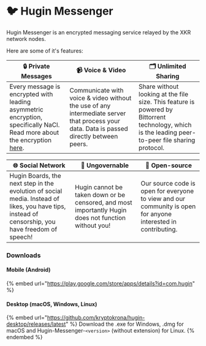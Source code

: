 # 🐦 Hugin Messenger

Hugin Messenger is an encrypted messaging service relayed by the XKR network nodes.&#x20;

Here are some of it's features:

| 🔒 Private Messages                                                                                                                               | 📹 Voice & Video                                                                                                                          | 🗂 Unlimited Sharing                                                                                                                                |
| ------------------------------------------------------------------------------------------------------------------------------------------------ | ---------------------------------------------------------------------------------------------------------------------------------------- | -------------------------------------------------------------------------------------------------------------------------------------------------- |
| Every message is encrypted with leading asymmetric encryption, specifically NaCl. Read more about the encryption [here](https://nacl.cr.yp.to/). | Communicate with voice & video without the use of any intermediate server that process your data. Data is passed directly between peers. | Share without looking at the file size. This feature is powered by Bittorrent technology, which is the leading peer-to-peer file sharing protocol. |

| 🌐 Social Network                                                                                                                                  | 📡 Ungovernable                                                                                       | 🥰 Open-source                                                                                                 |
| ------------------------------------------------------------------------------------------------------------------------------------------------- | ---------------------------------------------------------------------------------------------------- | ------------------------------------------------------------------------------------------------------------- |
| Hugin Boards, the next step in the evolution of social media. Instead of likes, you have tips, instead of censorship, you have freedom of speech! | Hugin cannot be taken down or be censored, and most importantly Hugin does not function without you! | Our source code is open for everyone to view and our community is open for anyone interested in contributing. |

### Downloads

#### Mobile (Android)

{% embed url="https://play.google.com/store/apps/details?id=com.hugin" %}

#### Desktop (macOS, Windows, Linux)

{% embed url="https://github.com/kryptokrona/hugin-desktop/releases/latest" %}
Download the .exe for Windows, .dmg for macOS and Hugin-Messenger-`<version>` (without extension) for Linux.
{% endembed %}
